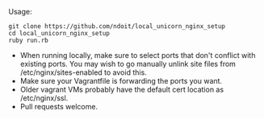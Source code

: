 Usage:

    git clone https://github.com/ndoit/local_unicorn_nginx_setup
    cd local_unicorn_nginx_setup
    ruby run.rb

* When running locally, make sure to select ports that don't conflict with existing ports.  You may wish to go manually unlink site files from /etc/nginx/sites-enabled to avoid this.  
* Make sure your Vagrantfile is forwarding the ports you want.  
* Older vagrant VMs probably have the default cert location as /etc/nginx/ssl.
* Pull requests welcome.
